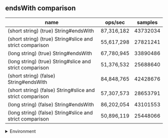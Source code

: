 ## endsWith comparison

|name|ops/sec|samples|
|-|-|-|
|(short string) (true) String#endsWith|87,316,182|43732034|
|(short string) (true) String#slice and strict comparison|55,617,298|27821241|
|(long string) (true) String#endsWith|67,780,945|33890486|
|(long string) (true) String#slice and strict comparison|51,376,532|25688640|
|(short string) (false) String#endsWith|84,848,765|42428676|
|(short string) (false) String#slice and strict comparison|57,307,573|28653791|
|(long string) (false) String#endsWith|86,202,054|43101553|
|(long string) (false) String#slice and strict comparison|50,896,119|25448066|


<details>
<summary>Environment</summary>

* __Machine:__ linux x64 | 4 vCPUs | 7.6GB Mem
* __Run:__ Fri Oct 17 2025 17:17:17 GMT+0000 (Coordinated Universal Time)
* __Node:__ `v24.0.0`
</details>

<!--
{"environment":{"platform":"linux","arch":"x64","cpus":4,"totalMemory":7.59783935546875},"benchmarks":[{"name":"(short string) (true) String#endsWith","samples":43732034,"opsSec":87316182.32831419},{"name":"(short string) (true) String#slice and strict comparison","samples":27821241,"opsSec":55617298.15369222},{"name":"(long string) (true) String#endsWith","samples":33890486,"opsSec":67780945.83655491},{"name":"(long string) (true) String#slice and strict comparison","samples":25688640,"opsSec":51376532.57420411},{"name":"(short string) (false) String#endsWith","samples":42428676,"opsSec":84848765.81399222},{"name":"(short string) (false) String#slice and strict comparison","samples":28653791,"opsSec":57307573.86232451},{"name":"(long string) (false) String#endsWith","samples":43101553,"opsSec":86202054.33493711},{"name":"(long string) (false) String#slice and strict comparison","samples":25448066,"opsSec":50896119.68313903}]}-->
